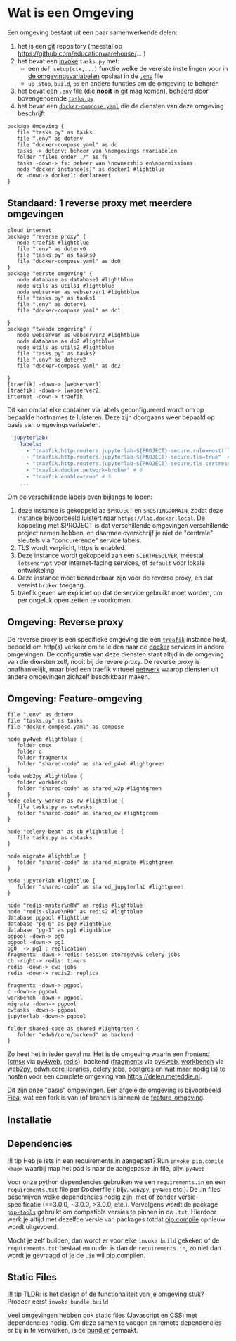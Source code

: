 # Wat is een Omgeving

Een omgeving bestaat uit een paar samenwerkende delen:

1. het is een [git](wat-is-git.md) repository (meestal op https://github.com/educationwarehouse/... )
1. het bevat een [invoke](wat-is-invoke.md) `tasks.py` met:
    * een `def setup(ctx,...)` functie welke de vereiste instellingen voor in [de omgevingsvariabelen](wat-is-dotenv.md)
      opslaat in
      de [`.env`](wat-is-dotenv.md) file
    * `up` ,`stop`, `build`, `ps` en andere functies om de omgeving te beheren
1. het bevat een [`.env`](wat-is-dotenv.md) file (die **nooit** in git mag komen), beheerd door
   bovengenoemde [`tasks.py`](wat-is-invoke.md)
1. het bevat een [`docker-compose.yaml`](wat-is-docker-compose.md) die de diensten van deze omgeving beschrijft

```plantuml
package Omgeving {
   file "tasks.py" as tasks
   file ".env" as dotenv
   file "docker-compose.yaml" as dc
   tasks -> dotenv: beheer van \nomgevings nvariabelen
   folder "files onder ./" as fs 
   tasks -down-> fs: beheer van \nownership en\npermissions
   node "docker instance(s)" as docker1 #lightblue
   dc -down-> docker1: declareert
}
```

## Standaard: 1 reverse proxy met meerdere omgevingen
```plantuml
cloud internet 
package "reverse proxy" {
   node traefik #lightblue 
   file ".env" as dotenv0 
   file "tasks.py" as tasks0 
   file "docker-compose.yaml" as dc0
}
package "eerste omgeving" {
   node database as database1 #lightblue
   node utils as utils1 #lightblue
   node webserver as webserver1 #lightblue
   file "tasks.py" as tasks1 
   file ".env" as dotenv1 
   file "docker-compose.yaml" as dc1

}
package "tweede omgeving" {
   node webserver as webserver2 #lightblue
   node database as db2 #lightblue
   node utils as utils2 #lightblue
   file "tasks.py" as tasks2 
   file ".env" as dotenv2
   file "docker-compose.yaml" as dc2

}
[traefik] -down-> [webserver1]
[traefik] -down-> [webserver2]
internet -down-> traefik 
```
Dit kan omdat elke container via labels geconfigureerd wordt om op bepaalde hostnames te 
luisteren. Deze zijn doorgaans weer bepaald op basis van omgevingsvariabelen. 

```yaml
  jupyterlab:
    labels:
      - "traefik.http.routers.jupyterlab-${PROJECT}-secure.rule=Host(`lab.${HOSTINGDOMAIN}`)" # 1
      - "traefik.http.routers.jupyterlab-${PROJECT}-secure.tls=true"  # 2
      - "traefik.http.routers.jupyterlab-${PROJECT}-secure.tls.certresolver=${CERTRESOLVER}" # 3
      - "traefik.docker.network=broker" # 4
      - "traefik.enable=true" # 5
    ... 
```
Om de verschillende labels even bijlangs te lopen: 

   1. deze instance is gekoppeld aa `$PROJECT` en `$HOSTINGDOMAIN`, zodat deze instance 
      bijvoorbeeld luistert naar `https://lab.docker.local`. De koppeling met $PROJECT is dat 
      verschillende omgevingen verschillende project namen hebben, en daarmee overschrijf je niet 
      de "centrale" sleutels via "concurerende" service labels. 
   2. TLS wordt verplicht, https is enabled. 
   3. Deze instance wordt gekoppeld aan een `$CERTRESOLVER`, meestal `letsencrypt` voor 
      internet-facing 
      services, of `default` voor lokale ontwikkeling
   4. Deze instance moet benaderbaar zijn voor de reverse proxy, en dat vereist `broker` toegang. 
   5. traefik geven we expliciet op dat de service gebruikt moet worden, om per ongeluk open zetten 
      te voorkomen. 

## Omgeving: Reverse proxy

De reverse proxy is een specifieke omgeving die een [`treafik`](wat-is-treafik.md) instance host, bedoeld om http(s)
verkeer om te leiden
naar de [docker](wat-is-docker.md) services in andere omgevingen. De configuratie van deze diensten staat altijd in de
omgeving van die
diensten zelf, nooit bij de revere proxy. De reverse proxy is onafhankelijk, maar bied een traefik
virtueel [netwerk](architectuur-vanuit-netwerk-perspectief.md) waarop diensten uit
andere omgevingen zichzelf beschikbaar maken.

## Omgeving: Feature-omgeving

```plantuml
file ".env" as dotenv
file "tasks.py" as tasks
file "docker-compose.yaml" as compose

node py4web #lightblue {
   folder cmsx
   folder c 
   folder fragmentx
   folder "shared-code" as shared_p4wb #lightgreen
}
node web2py #lightblue {
   folder workbench
   folder "shared-code" as shared_w2p #lightgreen
}
node celery-worker as cw #lightblue {
   file tasks.py as cwtasks
   folder "shared-code" as shared_cw #lightgreen
}

node "celery-beat" as cb #lightblue {
   file tasks.py as cbtasks
}

node migrate #lightblue {
   folder "shared-code" as shared_migrate #lightgreen
}

node jupyterlab #lightblue {
   folder "shared-code" as shared_jupyterlab #lightgreen
}

node "redis-master\nRW" as redis #lightblue 
node "redis-slave\nRO" as redis2 #lightblue 
database pgpool #lightblue 
database "pg-0" as pg0 #lightblue 
database "pg-1" as pg1 #lightblue 
pgpool -down-> pg0 
pgpool -down-> pg1 
pg0  -> pg1 : replication
fragmentx -down-> redis: session-storage\n& celery-jobs
cb -right-> redis: timers
redis -down-> cw: jobs
redis -down-> redis2: replica

fragmentx -down-> pgpool 
c -down-> pgpool 
workbench -down-> pgpool 
migrate -down-> pgpool 
cwtasks -down-> pgpool 
jupyterlab -down-> pgpool 

folder shared-code as shared #lightgreen {
   folder "edwh/core/backend" as backend
}
```

Zo heet het in ieder geval nu. Het is de omgeving waarin een frontend ([cmsx](wat-is-cmsx.md)
via [py4web](wat-is-py4web.md), [redis](wat-is-redis.md)), backend
([fragmentx](wat-is-fragmentx.md) via [py4web](wat-is-py4web.md), [workbench](wat-is-de-workbench.md)
via [web2py](wat-is-web2py.md),  [edwh.core libraries](wat-zijn-de-core-libraries.md), [celery](wat-is-celery.md) jobs,
[postgres](wat-is-postgres.md) en wat maar nodig is) te hosten
voor een complete omgeving van https://delen.meteddie.nl.

Dit zijn onze "basis" omgevingen. Een afgeleide omgeving is bijvoorbeeld [Fica]('fica-omgeving.md'), wat een fork is
van (of branch is binnen)
de [feature-omgeving](feature-omgeving.md).

## Installatie

## Dependencies
!!! tip
    Heb je iets in een requirements.in aangepast? Run `invoke pip.comile <map>` waarbij map het 
    pad is naar de aangepaste .in file, bijv. `py4web`

Voor onze python dependencies gebruiken we een `requirements.in` en een `requirements.txt` file per Dockerfile (
bijv. `web2py`, `py4web` etc.). De .in files beschrijven welke dependencies nodig zijn, met of zonder
versie-specificatie (==3.0.0, ~3.0.0, >3.0.0, etc.).
Vervolgens wordt de package [`pip-tools`](https://pypi.org/project/pip-tools/) gebruikt om 
compatible versies te pinnen in de `.txt`. Hierdoor werk je altijd
met dezelfde versie van packages totdat [pip.compile](wat-is-pip-compile.md) opnieuw wordt uitgevoerd.

Mocht je zelf builden, dan wordt er voor elke `invoke build` gekeken of de `requirements.txt` 
bestaat en ouder is dan de `requirements.in`, zo niet dan wordt je gevraagd of je de `.in` wil 
pip.compilen. 

## Static Files

!!! tip
    TLDR: is het design of de functionaliteit van je omgeving stuk? 
    Probeer eerst `invoke bundle.build`

Veel omgevingen hebben ook static files (Javascript en CSS) met dependencies nodig.
Om deze samen te voegen en remote dependencies er bij in te verwerken, is de [bundler](wat-is-de-bundler.md) gemaakt.
